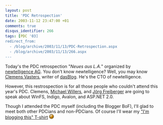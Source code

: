```yaml
---
layout: post
title: 'PDC Retrospection'
date: 2003-11-12 23:47:00 +01
comments: true
disqus_identifier: 266
tags: [PDC '03]
redirect_from:
  - /blog/archive/2003/11/13/PDC-Retrospection.aspx
  - /blog/archive/2003/11/13/266.aspx
---
```


Today's the PDC retrospection "*Neues aus L.A.*" organized by [newtelligence AG](http://www.newtelligence.com/). You don't know newtelligence? Well, you may know [Clemens Vasters](http://staff.newtelligence.net/clemensv/), writer of [dasBlog](http://www.dasblog.net/). He's the CTO of newtelligence.

However, this restrospection is for all those people who couldn't attend this year's PDC. Clemens, [Michael Willers](http://staff.newtelligence.net/michaelw/), and [Jörg Freiberger](http://staff.newtelligence.net/joergf/) are going to speak about WinFS, Indigo, Avalon, and ASP.NET 2.0.

Though I attended the PDC myself (including the Blogger BoF), I'll glad to meet both other PDCians and non-PDCians. Of course I'll wear my ["I'm blogging this" T-shirt](/archive/2003/10/21/thanks-jeff/) ![Wink](/files/archive/smiley_wink.gif)


